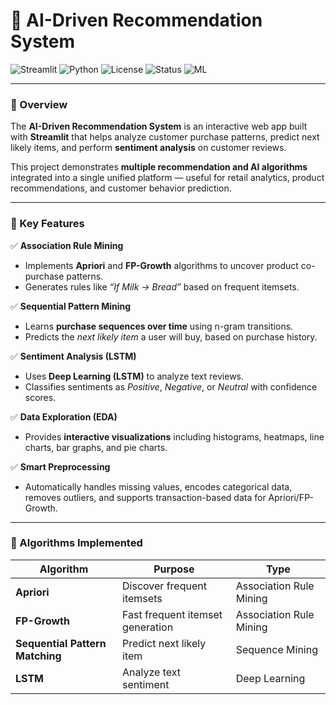 # 🤖 AI-Driven Recommendation System

![Streamlit](https://img.shields.io/badge/Made%20with-Streamlit-FF4B4B?logo=streamlit)
![Python](https://img.shields.io/badge/Python-3.9%2B-blue?logo=python)
![License](https://img.shields.io/badge/License-MIT-green)
![Status](https://img.shields.io/badge/Status-Active-success)
![ML](https://img.shields.io/badge/Machine%20Learning-Enabled-yellow)

---

### 🚀 Overview

The **AI-Driven Recommendation System** is an interactive web app built with **Streamlit** that helps analyze customer purchase patterns, predict next likely items, and perform **sentiment analysis** on customer reviews.

This project demonstrates **multiple recommendation and AI algorithms** integrated into a single unified platform — useful for retail analytics, product recommendations, and customer behavior prediction.

---

### 🎯 Key Features

✅ **Association Rule Mining**
- Implements **Apriori** and **FP-Growth** algorithms to uncover product co-purchase patterns.  
- Generates rules like *“If Milk → Bread”* based on frequent itemsets.

✅ **Sequential Pattern Mining**
- Learns **purchase sequences over time** using n-gram transitions.  
- Predicts the *next likely item* a user will buy, based on purchase history.

✅ **Sentiment Analysis (LSTM)**
- Uses **Deep Learning (LSTM)** to analyze text reviews.  
- Classifies sentiments as *Positive*, *Negative*, or *Neutral* with confidence scores.

✅ **Data Exploration (EDA)**
- Provides **interactive visualizations** including histograms, heatmaps, line charts, bar graphs, and pie charts.

✅ **Smart Preprocessing**
- Automatically handles missing values, encodes categorical data, removes outliers, and supports transaction-based data for Apriori/FP-Growth.

---

### 🧩 Algorithms Implemented

| Algorithm | Purpose | Type |
|------------|----------|------|
| **Apriori** | Discover frequent itemsets | Association Rule Mining |
| **FP-Growth** | Fast frequent itemset generation | Association Rule Mining |
| **Sequential Pattern Matching** | Predict next likely item | Sequence Mining |
| **LSTM** | Analyze text sentiment | Deep Learning |

